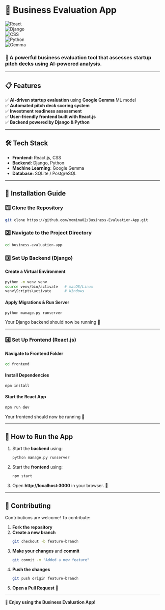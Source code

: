 # 🚀 Business Evaluation App  

![React](https://img.shields.io/badge/React-18.2.0-blue?style=for-the-badge&logo=react)  
![Django](https://img.shields.io/badge/Django-4.2.0-darkgreen?style=for-the-badge&logo=django)  
![CSS](https://img.shields.io/badge/CSS-3-blue?style=for-the-badge&logo=css3)  
![Python](https://img.shields.io/badge/Python-3.10-blue?style=for-the-badge&logo=python)  
![Gemma](https://img.shields.io/badge/Gemma-Google-yellow?style=for-the-badge&logo=google)  

### 📌 A powerful business evaluation tool that assesses startup pitch decks using AI-powered analysis.  

---

## 📋 Features  

✅ **AI-driven startup evaluation** using **Google Gemma** ML model  
✅ **Automated pitch deck scoring system**  
✅ **Investment readiness assessment**  
✅ **User-friendly frontend built with React.js**  
✅ **Backend powered by Django & Python**  

---

## 🛠️ Tech Stack  

- **Frontend:** React.js, CSS  
- **Backend:** Django, Python  
- **Machine Learning:** Google Gemma  
- **Database:** SQLite / PostgreSQL  

---

## 🔧 Installation Guide  

### **1️⃣ Clone the Repository**  
```sh
git clone https://github.com/momina02/Business-Evaluation-App.git
```

### **2️⃣ Navigate to the Project Directory**  
```sh
cd business-evaluation-app
```

### **3️⃣ Set Up Backend (Django)**  

#### Create a Virtual Environment  
```sh
python -m venv venv
source venv/bin/activate   # macOS/Linux
venv\Scripts\activate      # Windows
```

#### Apply Migrations & Run Server  
```sh
python manage.py runserver
```

Your Django backend should now be running 🚀  

---

### **4️⃣ Set Up Frontend (React.js)**  

#### Navigate to Frontend Folder  
```sh
cd frontend
```

#### Install Dependencies  
```sh
npm install
```

#### Start the React App  
```sh
npm run dev
```

Your frontend should now be running 🚀  

---

## 🚀 How to Run the App  

1. Start the **backend** using:  
   ```sh
   python manage.py runserver
   ```
2. Start the **frontend** using:  
   ```sh
   npm start
   ```
3. Open **http://localhost:3000** in your browser. 🎉  

---

## 🤝 Contributing  

Contributions are welcome! To contribute:  

1. **Fork the repository**  
2. **Create a new branch**  
   ```sh
   git checkout -b feature-branch
   ```
3. **Make your changes** and **commit**  
   ```sh
   git commit -m "Added a new feature"
   ```
4. **Push the changes**  
   ```sh
   git push origin feature-branch
   ```
5. **Open a Pull Request** 🎉  

---

🚀 **Enjoy using the Business Evaluation App!**

